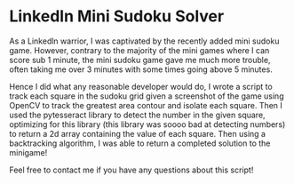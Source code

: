 # Linkedln Mini Sudoku Solver
As a Linkedln warrior, I was captivated by the recently added mini sudoku game. However, contrary to the majority of the mini games where I can score sub 1 minute, the mini sudoku game gave me much more trouble, often taking me over 3 minutes with some times going above 5 minutes. 

Hence I did what any reasonable developer would do, I wrote a script to track each square in the sudoku grid given a screenshot of the game using OpenCV to track the greatest area contour and isolate each square. Then I used the pytesseract library to detect the number in the given square, optimizing for this library (this library was soooo bad at detecting numbers) to return a 2d array containing the value of each square. Then using a backtracking algorithm, I was able to return a completed solution to the minigame!

Feel free to contact me if you have any questions about this script!
